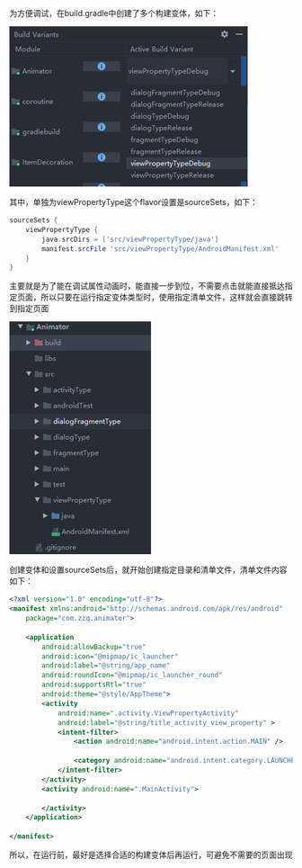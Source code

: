 为方便调试，在build.gradle中创建了多个构建变体，如下：

![](../images/animator_1.png)

其中，单独为viewPropertyType这个flavor设置是sourceSets，如下：

```groovy
sourceSets {
    viewPropertyType {
        java.srcDirs = ['src/viewPropertyType/java']
        manifest.srcFile 'src/viewPropertyType/AndroidManifest.xml'
    }
}
```

主要就是为了能在调试属性动画时，能直接一步到位，不需要点击就能直接抵达指定页面，所以只要在运行指定变体类型时，使用指定清单文件，这样就会直接跳转到指定页面

![image-20200908162754982](../images/animator_2.png)

创建变体和设置sourceSets后，就开始创建指定目录和清单文件，清单文件内容如下：

```xml
<?xml version="1.0" encoding="utf-8"?>
<manifest xmlns:android="http://schemas.android.com/apk/res/android"
    package="com.zzq.animator">

    <application
        android:allowBackup="true"
        android:icon="@mipmap/ic_launcher"
        android:label="@string/app_name"
        android:roundIcon="@mipmap/ic_launcher_round"
        android:supportsRtl="true"
        android:theme="@style/AppTheme">
        <activity
            android:name=".activity.ViewPropertyActivity"
            android:label="@string/title_activity_view_property" >
            <intent-filter>
                <action android:name="android.intent.action.MAIN" />

                <category android:name="android.intent.category.LAUNCHER" />
            </intent-filter>
        </activity>
        <activity android:name=".MainActivity">

        </activity>
    </application>

</manifest>
```

所以，在运行前，最好是选择合适的构建变体后再运行，可避免不需要的页面出现